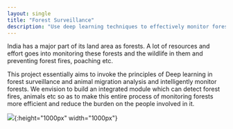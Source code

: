 ```yaml
---
layout: single
title: "Forest Surveillance"
description: "Use deep learning techniques to effectively monitor forests"
---
```

India has a major part of its land area as forests. A lot of resources and effort goes into monitoring these forests and the wildlife in them and preventing forest fires, poaching etc.

This project essentially aims to invoke the principles of Deep learning in forest surveillance and animal migration analysis and intelligently monitor forests. We envision to build an integrated module which can detect forest fires, animals etc so as to make this entire process of monitoring forests more efficient and reduce the burden on the people involved in it.

![](/assets/images/projects/ForestSurveillance/tiger.png){:height="1000px" width="1000px"}
